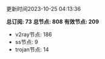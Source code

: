 更新时间2023-10-25 04:13:36

**总订阅: 73**
**总节点: 808**
**有效节点: 209**
- v2ray节点: 186
- ss节点: 9
- trojan节点: 14

